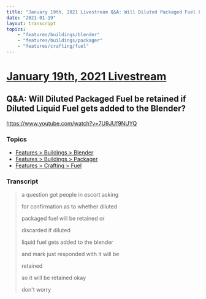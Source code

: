 ```yaml
---
title: "January 19th, 2021 Livestream Q&A: Will Diluted Packaged Fuel be retained if Diluted Liquid Fuel gets added to the Blender?"
date: "2021-01-19"
layout: transcript
topics:
    - "features/buildings/blender"
    - "features/buildings/packager"
    - "features/crafting/fuel"
---
```

# [January 19th, 2021 Livestream](../2021-01-19.md)
## Q&A: Will Diluted Packaged Fuel be retained if Diluted Liquid Fuel gets added to the Blender?
https://www.youtube.com/watch?v=7U9JUf9NUYQ

### Topics
* [Features > Buildings > Blender](../topics/features/buildings/blender.md)
* [Features > Buildings > Packager](../topics/features/buildings/packager.md)
* [Features > Crafting > Fuel](../topics/features/crafting/fuel.md)

### Transcript

> a question got people in escort asking
> 
> for confirmation as to whether diluted
> 
> packaged fuel will be retained or
> 
> discarded if diluted
> 
> liquid fuel gets added to the blender
> 
> and mark just responded with it will be
> 
> retained
> 
> so it will be retained okay
> 
> don't worry
> 
